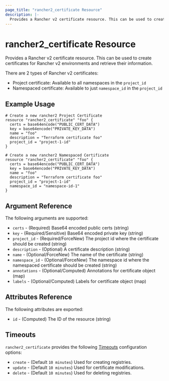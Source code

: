 ```yaml
---
page_title: "rancher2_certificate Resource"
description: |-
  Provides a Rancher v2 certificate resource. This can be used to create certificates for Rancher v2 environments and retrieve their information.
---
```


# rancher2\_certificate Resource

Provides a Rancher v2 certificate resource. This can be used to create certificates for Rancher v2 environments and retrieve their information.

There are 2 types of Rancher v2 certificates:
- Project certificate: Available to all namespaces in the `project_id`
- Namespaced certificate: Available to just `namespace_id` in the `project_id`

## Example Usage

```hcl
# Create a new rancher2 Project Certificate
resource "rancher2_certificate" "foo" {
  certs = base64encode("PUBLIC_CERT_DATA")
  key = base64encode("PRIVATE_KEY_DATA")
  name = "foo"
  description = "Terraform certificate foo"
  project_id = "project-1-id"
}
```

```hcl
# Create a new rancher2 Namespaced Certificate
resource "rancher2_certificate" "foo" {
  certs = base64encode("PUBLIC_CERT_DATA")
  key = base64encode("PRIVATE_KEY_DATA")
  name = "foo"
  description = "Terraform certificate foo"
  project_id = "project-1-id"
  namespace_id = "namespace-id-1"
}
```

## Argument Reference

The following arguments are supported:

* `certs` - (Required) Base64 encoded public certs (string)
* `key` - (Required/Sensitive) Base64 encoded private key (string)
* `project_id` - (Required/ForceNew) The project id where the certificate should be created  (string)
* `description` - (Optional) A certificate description (string)
* `name` - (Optional/ForceNew) The name of the certificate (string)
* `namespace_id` - (Optional/ForceNew) The namespace id where the namespaced certificate should be created (string)
* `annotations` - (Optional/Computed) Annotations for certificate object (map)
* `labels` - (Optional/Computed) Labels for certificate object (map)

## Attributes Reference

The following attributes are exported:

* `id` - (Computed) The ID of the resource (string)

## Timeouts

`rancher2_certificate` provides the following
[Timeouts](https://www.terraform.io/docs/configuration/resources.html#operation-timeouts) configuration options:

- `create` - (Default `10 minutes`) Used for creating registries.
- `update` - (Default `10 minutes`) Used for certificate modifications.
- `delete` - (Default `10 minutes`) Used for deleting registries.
